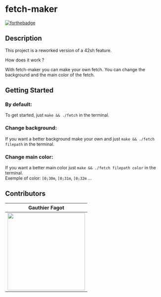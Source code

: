 # fetch-maker
[![forthebadge](https://forthebadge.com/images/featured/featured-built-with-love.svg)](https://forthebadge.com)

## Description

This project is a reworked version of a 42sh feature.

How does it work ?

With fetch-maker you can make your own fetch. You can change the background and the main color of
 the fetch.

## Getting Started

### By default:
To get started, just ```make && ./fetch``` in the terminal.

### Change background:
If you want a better background make your own and just ```make && ./fetch filepath``` in the terminal.

### Change main color:
If you want a better main color just ```make && ./fetch filepath color``` in the terminal. \
Exemple of color: ```[0;30m```, ```[0;31m```, ```[0;32m``` ...


## Contributors
| Gauthier Fagot                                           |                                         
|-----------------------------------------------------------|
| <img src="https://github.com/gauthierfagot.png" width="250em"/> |
